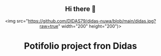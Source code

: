 <div align="center">
  
  ## Hi there 👋
  <img src="https://github.com/DIDAS79/didas-nuwa/blob/main/didas.jpg?raw=true" width="200" height="200")>

<div>


# Potifolio project fron Didas 
